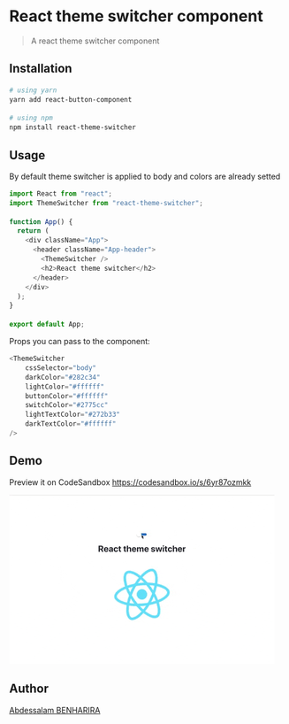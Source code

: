 # React theme switcher component

> A react theme switcher component

## Installation

```bash
# using yarn
yarn add react-button-component

# using npm
npm install react-theme-switcher
```

## Usage

By default theme switcher is applied to body and colors are already setted

```js
import React from "react";
import ThemeSwitcher from "react-theme-switcher";

function App() {
  return (
    <div className="App">
      <header className="App-header">
        <ThemeSwitcher />
        <h2>React theme switcher</h2>
      </header>
    </div>
  );
}

export default App;
```

Props you can pass to the component:

```js
<ThemeSwitcher
    cssSelector="body"
    darkColor="#282c34"
    lightColor="#ffffff"
    buttonColor="#ffffff"
    switchColor="#2775cc"
    lightTextColor="#272b33"
    darkTextColor="#ffffff"
/>
```

## Demo

Preview it on CodeSandbox <https://codesandbox.io/s/6yr87ozmkk>

![demo](./preview/demo.gif)

## Author

[Abdessalam BENHARIRA](https://github.com/Abdessalam98)
